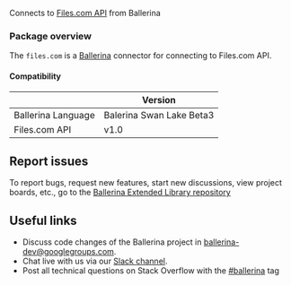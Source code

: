 
Connects to [Files.com API](https://www.files.com/) from Ballerina

### Package overview

The `files.com` is a [Ballerina](https://ballerina.io/) connector for connecting to Files.com API.

#### Compatibility
|                       | Version                  |
|-----------------------|--------------------------|
| Ballerina Language    | Balerina Swan Lake Beta3 |
| Files.com API         | v1.0                     |

## Report issues
To report bugs, request new features, start new discussions, view project boards, etc., go to the [Ballerina Extended Library repository](https://github.com/ballerina-platform/ballerina-extended-library)

## Useful links
- Discuss code changes of the Ballerina project in [ballerina-dev@googlegroups.com](mailto:ballerina-dev@googlegroups.com).
- Chat live with us via our [Slack channel](https://ballerina.io/community/slack/).
- Post all technical questions on Stack Overflow with the [#ballerina](https://stackoverflow.com/questions/tagged/ballerina) tag
